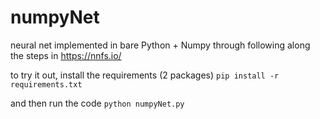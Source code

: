 # numpyNet
neural net implemented in bare Python + Numpy through following along the steps in https://nnfs.io/

to try it out, install the requirements (2 packages)
`pip install -r requirements.txt`

and then run the code
`python numpyNet.py`
